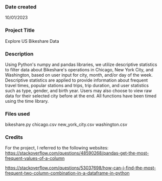 ### Date created
10/01/2023

### Project Title
Explore US Bikeshare Data

### Description
Using Python's numpy and pandas libraries, we utilize descriptive statistics to filter data about Bikeshare's operations in Chicago, New York City, and Washington, based on user input for city, month, and/or day of the week. Descriptive statistics are applied to provide information about frequent travel times, popular stations and trips, trip duration, and user statistics such as type, gender, and birth year. Users may also choose to view raw data for their selected city before at the end. All functions have been timed using the time library.

### Files used
bikeshare.py chicago.csv new_york_city.csv washington.csv

### Credits
For the project, I referred to the following websites:
https://stackoverflow.com/questions/48590268/pandas-get-the-most-frequent-values-of-a-column

https://stackoverflow.com/questions/53037698/how-can-i-find-the-most-frequent-two-column-combination-in-a-dataframe-in-python

